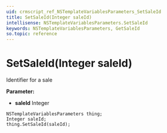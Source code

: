 ```yaml
---
uid: crmscript_ref_NSTemplateVariablesParameters_SetSaleId
title: SetSaleId(Integer saleId)
intellisense: NSTemplateVariablesParameters.SetSaleId
keywords: NSTemplateVariablesParameters, GetSaleId
so.topic: reference
---
```


# SetSaleId(Integer saleId)

Identifier for a sale

**Parameter:** 
* **saleId** Integer

```crmscript
NSTemplateVariablesParameters thing;
Integer saleId;
thing.SetSaleId(saleId);
```

